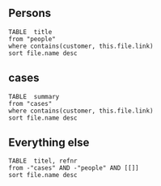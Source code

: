 ## Persons
```dataview  
TABLE  title
from "people"
where contains(customer, this.file.link)
sort file.name desc
```
## cases

```dataview  
TABLE  summary
from "cases"
where contains(customer, this.file.link)
sort file.name desc
```

## Everything else
```dataview  
TABLE  titel, refnr
from -"cases" AND -"people" AND [[]]
sort file.name desc
```

